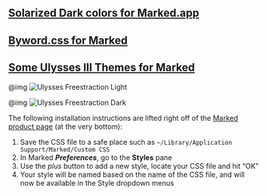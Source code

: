 ## [Solarized Dark colors for Marked.app](https://gist.github.com/kconner/3453403)

## [Byword.css for Marked](https://github.com/EvanLovely/markdown-styles/tree/master/Byword%20for%20Marked)


## [Some Ulysses III Themes for Marked](http://www.candlerblog.com/2013/04/11/ulysses-iii-and-marked/)

@img ![Ulysses Freestraction Light](http://www.candlerblog.com/images/2013/04/freestraction-light.png)

@img ![Ulysses Freestraction Dark](http://www.candlerblog.com/images/2013/04/freestraction-dark.png)

The following installation instructions are lifted right off of the [Marked product page](http://markedapp.com/) (at the very bottom):

1. Save the CSS file to a safe place such as `~/Library/Application Support/Marked/Custom CSS`  
2. In Marked **_Preferences_**, go to the **Styles** pane  
3. Use the _plus_ button to add a new style, locate your CSS file and hit “OK”  
4. Your style will be named based on the name of the CSS file, and will now be available in the Style dropdown menus  
